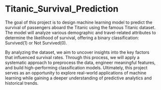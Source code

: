 # Titanic_Survival_Prediction

The goal of this project is to design machine learning model to predict the survival of passengers aboard the Titanic using the famous Titanic dataset.
The model will analyze various demographic and travel-related attributes to determine the likelihood of survival, offering a binary classification: Survived(1) or Not Survived(0).

By analyzing the dataset, we aim to uncover insights into the key factors that influenced survival rates. Through this process, we will apply a systematic approach to preprocess the data, engineer meaningful features, and build high-performing classification models. Ultimately, this project serves as an opportunity to explore real-world applications of machine learning while gaining a deeper understanding of predictive analytics and historical trends.
